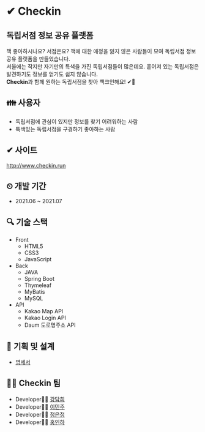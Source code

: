 # ✔ Checkin
## 독립서점 정보 공유 플랫폼
책 좋아하시나요? 서점은요? 책에 대한 애정을 잃지 않은 사람들이 모여 독립서점 정보 공유 플랫폼을 만들었습니다. <br >
서울에는 작지만 자기만의 특색을 가진 독립서점들이 많은데요. 흩어져 있는 독립서점은 발견하기도 정보를 얻기도 쉽지 않습니다. <br >
**Checkin**과 함께 원하는 독립서점을 찾아 책크인해요! ✔👋

## 👪 사용자
- 독립서점에 관심이 있지만 정보를 찾기 어려워하는 사람
- 특색있는 독립서점을 구경하기 좋아하는 사람

## ✔ 사이트
http://www.checkin.run

## ⏲ 개발 기간
- 2021.06 ~ 2021.07

## 🔍 기술 스택
- Front
  - HTML5
  - CSS3
  - JavaScript
- Back
  - JAVA
  - Spring Boot
  - Thymeleaf
  - MyBatis
  - MySQL
- API
  - Kakao Map API
  - Kakao Login API
  - Daum 도로명주소 API

## 📰 기획 및 설계
- [명세서](https://docs.google.com/presentation/d/14xvDZbAjFOrBPfYrQIwVT3zaNDxuX67TJ-y3ai3gZPE/edit?usp=sharing)

## 👩‍💻 Checkin 팀
- Developer👩‍💻 [강담희](https://github.com/dame2)
- Developer👩‍💻 [이민주](https://github.com/minjudev)
- Developer👩‍💻 [정은정](https://github.com/ganada554)
- Developer👩‍💻 [홍인하](https://github.com/WWIT-55)

